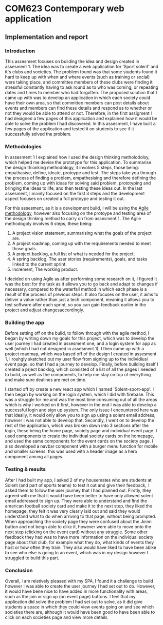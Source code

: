 <h1>COM623 Contemporary web application</h1>

<h2>Implementation and report</h2>

<h3>Introduction</h3>
<p>This assesment focuses on building the idea and design created in assesment 1. The idea was to create a web application for 'Sport solent' and it's clubs and societies. 
The problem found was that some students found it hard to keep up with when and where events (such as training or social) were taking place, and committee members of these
clubs were finding it stressful constantly having to ask round as to who was coming, or repeating dates and times to member who had forgotten. The proposed solution that I
came up with was to develop an application in which each society could have their own area, so that committee members can post details about events and members can find these 
details and respond as to whether or not they would be able to attend or not. Therefore, in the first assigment I had designed a few pages of this application and explained 
how it would be able to solve the problem I had discovered. In this assesment, I have built a few pages of the application and tested it on students to see if it successfully
solved the problem.</p>

<h3>Methodologies</h3>
<p>In assesment 1 I explained how I used the design thinking metholodoloy, which helped me devise the prototype for this application. To summarise the design thionking 
methodology, it involves 5 steps, those being: empathasise, define, ideate, protoype and test. The steps take you through the process of finding a problem, empathesising and 
therefore defining the problem, coming up with ideas for solving said problem, prototyping and bringing the ideas to life, and then testing these ideas out. In the last 
assesment, I mainly focused on the first 3 steps and the development aspect focuses on created a full protoype and testing it out.</p>

<p>For this assesment, as it is a development build, I will be using the <a href="https://zenkit.com/en/blog/agile-methodology-an-overview/#:~:text=Agile%20methodology%20is%20a%20type,functional%20teams%20and%20their%20customers">Agile methodology</a>, however also focusing on the protoype and testing area of the design thinking method 
to carry on from assesment 1. The Agile methodogoly involves 6 steps, these being:
<ol>
<li> A project vision statement, summarising what the goals of the project are.</li>
<li> A project roadmap, coming up with the requirements needed to meet those goals.</li>
<li> A project backlog, a full list of what is needed for the project.</li>
<li> A spring backlog, The user stories (requirements), goals, and tasks linked to the current sprint.</li>
<li> Increment, The working product.</li>
</ol>
I decided on using Agile as after performing some research on it, I figured it was the best for the task as it allows you to go back and adapt to changes if necessary, compared 
to the waterfall method in which each phase is a result of the process of previous steps. It also focuses on the user, it aims to deliver a value rather than just a tech 
component, meaning it allows you to test software after each sprint, so you can gain feedback earlier in the project and adjust changesaccordingly.</p>

<h3>Building the app</h3>
<p>Before setting off on the build, to follow through with the agile method, I began by writing down my goals for this project, which was to develop the user journey I had 
created in assesment one, and a login system for app as well (which I had not designed in assesment 1). I then came up with a project roadmap, which was based off of the design 
I created in assesment 1, I rouhgly sketched out my user flow from signing up to the individiual event page, so that I had a journey to develop. Finally, before building itself 
I created a prject backlog, which consisted of a list of all the pages I needed to build, as well as the components, to help me stay on top of everything and make sure dealines 
are met on time.</p>

<p>I started off by create a new react app which I named 'Solent-sport-app'. I then began by working on the login system, which I did with firebase. This was a struggle for me
and was the most time consuming out of all the areas which is why I worked on it first, however in the end I was able to develop a successful login and sign up system. The only 
issue I encountered here was that ideally, it would only allow you to sign up using a solent email address, however I was not able to develop that. Secondly, I went on to develop the rest of the application, which was broken down into 3 sections after the login, these being the home page, society page and individual event page. I used components to create the individual society cards on the homepage, and used the same components for the event cards on the society page. I also developed a navbar component with a burger
menu function for mobile and smaller screens, this was used with a header image as a hero component among all pages.</p>

<h3>Testing & results</h3>
<p>After I had built my app, I asked 2 of my housemates who are students at Solent (and part of sports teams) to test it out and give their feedback, I asked them to follow the user journey that I had planned out. Firstly, they agreed with me that it would have been better to have only allowed solent email addressed to sign up. They were able to 
understand and find the american football society card and make it to the next step, they liked the homepage, they felt it was very clearly laid out and said they would understand what to do when arriving to that page, without being prompted. When approaching the society page they were confused about the Joinn button and not beign able to clikc it, however were able to move onto the next step (clicking on the event card) without any struggle. Some other feedback they had was to have more information on the individual society page about that club, for example what they do, what kinds of events they host or how often they train. They also would have liked to have been ablke to see who else is going to an event, which was in my design however I struggled to build this part.</p>

<h3>Conclusion</h3>
<p>Overall, I am relatively pleased with my SPA, I found it a challenge to build however I was able to create the user journey I had set out to do. However, it would have bene nice to have added in more functionality with areas, such as the join or sign up (on event page) buttons. I feel that my application did solve the problem I had set out to solve, as it did give students a space in which they could view events going on and see which societies there are, although it would have been good to have been able to click on each societies page and view more details.</p>


